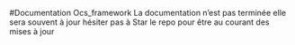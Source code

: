 #Documentation Ocs_framework
La documentation n’est pas terminée elle sera souvent à jour hésiter pas à Star le repo pour être au courant des mises à jour

